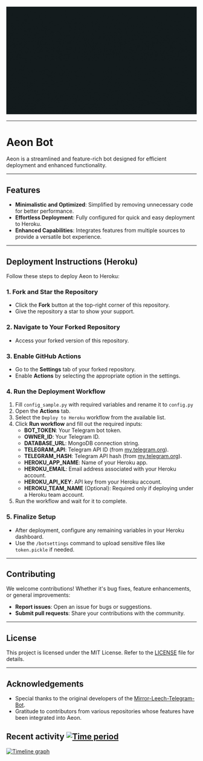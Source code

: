 ![](https://github.com/5hojib/5hojib/raw/main/images/Aeon-MLTB.gif)

---

# Aeon Bot

Aeon is a streamlined and feature-rich bot designed for efficient deployment and enhanced functionality.

---

## Features

- **Minimalistic and Optimized**: Simplified by removing unnecessary code for better performance.
- **Effortless Deployment**: Fully configured for quick and easy deployment to Heroku.
- **Enhanced Capabilities**: Integrates features from multiple sources to provide a versatile bot experience.

---

## Deployment Instructions (Heroku)

Follow these steps to deploy Aeon to Heroku:

### 1. Fork and Star the Repository
- Click the **Fork** button at the top-right corner of this repository.
- Give the repository a star to show your support.

### 2. Navigate to Your Forked Repository
- Access your forked version of this repository.

### 3. Enable GitHub Actions
- Go to the **Settings** tab of your forked repository.
- Enable **Actions** by selecting the appropriate option in the settings.

### 4. Run the Deployment Workflow
1. Fill `config_sample.py` with required variables and rename it to `config.py`
2. Open the **Actions** tab.
3. Select the `Deploy to Heroku` workflow from the available list.
4. Click **Run workflow** and fill out the required inputs:
   - **BOT_TOKEN**: Your Telegram bot token.
   - **OWNER_ID**: Your Telegram ID.
   - **DATABASE_URL**: MongoDB connection string.
   - **TELEGRAM_API**: Telegram API ID (from [my.telegram.org](https://my.telegram.org/)).
   - **TELEGRAM_HASH**: Telegram API hash (from [my.telegram.org](https://my.telegram.org/)).
   - **HEROKU_APP_NAME**: Name of your Heroku app.
   - **HEROKU_EMAIL**: Email address associated with your Heroku account.
   - **HEROKU_API_KEY**: API key from your Heroku account.
   - **HEROKU_TEAM_NAME** (Optional): Required only if deploying under a Heroku team account.
5. Run the workflow and wait for it to complete.

### 5. Finalize Setup
- After deployment, configure any remaining variables in your Heroku dashboard.
- Use the `/botsettings` command to upload sensitive files like `token.pickle` if needed.

---

## Contributing

We welcome contributions! Whether it's bug fixes, feature enhancements, or general improvements:
- **Report issues**: Open an issue for bugs or suggestions.
- **Submit pull requests**: Share your contributions with the community.

---

## License

This project is licensed under the MIT License. Refer to the [LICENSE](LICENSE) file for details.

---

## Acknowledgements

- Special thanks to the original developers of the [Mirror-Leech-Telegram-Bot](https://github.com/anasty17/mirror-leech-telegram-bot).
- Gratitude to contributors from various repositories whose features have been integrated into Aeon.


## Recent activity [![Time period](https://images.repography.com/58464391/AeonOrg/Aeon-MLTB/recent-activity/MUUzwqnoU_5n6kL3Jc8TTWcA3UxPyCHC2emNNSTGJh8/4gYNvj3-wi0i5zQVemeNAbqB7TrkUx_7BxZxhReSIVg_badge.svg)](https://repography.com)
[![Timeline graph](https://images.repography.com/58464391/AeonOrg/Aeon-MLTB/recent-activity/MUUzwqnoU_5n6kL3Jc8TTWcA3UxPyCHC2emNNSTGJh8/4gYNvj3-wi0i5zQVemeNAbqB7TrkUx_7BxZxhReSIVg_timeline.svg)](https://github.com/AeonOrg/Aeon-MLTB/commits)